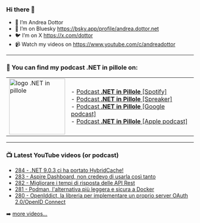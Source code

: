 ### Hi there 👋

- 🖖 I’m Andrea Dottor
- 🦋 I’m on Bluesky https://bsky.app/profile/andrea.dottor.net
- 🐦 I’m on X https://x.com/dottor
- 📹 Watch my videos on https://www.youtube.com/c/andreadottor

---

### 📢 You can find my podcast **.NET in pillole** on:
  
<table>
  <tr>
    <td>
      <img src="https://www.dottor.net/images/podcast_logo.png" alt="logo .NET in pillole" width="150" height="150" />
    </td>
    <td>  
- <a href="https://open.spotify.com/show/7jyoG6BBmzvScNOqSpVvQQ?si=XI5bWP2WSNeyuvZjDIVKjw">Podcast <strong>.NET in Pillole</strong> [Spotify]</a><br />
- <a href="https://www.spreaker.com/show/net-in-pillole">Podcast <strong>.NET in Pillole</strong> [Spreaker]</a><br />
- <a href="https://www.google.com/podcasts?feed=aHR0cHM6Ly93d3cuc3ByZWFrZXIuY29tL3Nob3cvMzY4NTM0NC9lcGlzb2Rlcy9mZWVk">Podcast <strong>.NET in Pillole</strong> [Google podcast]</a><br />
- <a href="https://podcasts.apple.com/it/podcast/net-in-pillole/id1478648398">Podcast <strong>.NET in Pillole</strong> [Apple podcast]</a><br />
    </td>
  </tr>
</table>

---

### 📺 Latest YouTube videos (or podcast)

<!-- YOUTUBE:START -->
- [284 - .NET 9.0.3 ci ha portato HybridCache!](https://www.youtube.com/watch?v=pwWIjTXs2BY)
- [283 - Aspire Dashboard, non credevo di usarla così tanto](https://www.youtube.com/watch?v=OWLAb7XvDmg)
- [282 - Migliorare i tempi di risposta delle API Rest](https://www.youtube.com/watch?v=mYa-_nZQAqk)
- [281 - Podman, l&#39;alternativa più leggera e sicura a Docker](https://www.youtube.com/watch?v=qRFKb5OcexU)
- [280 - OpenIddict, la libreria per implementare un proprio server OAuth 2.0/OpenID Connect](https://www.youtube.com/watch?v=uYYbfsgLbhE)
<!-- YOUTUBE:END -->

➡️ [more videos...](https://www.youtube.com/AndreaDottor)



